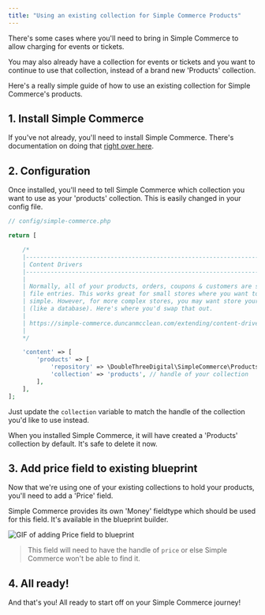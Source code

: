 ```yaml
---
title: "Using an existing collection for Simple Commerce Products"
---
```


There's some cases where you'll need to bring in Simple Commerce to allow charging for events or tickets.

You may also already have a collection for events or tickets and you want to continue to use that collection, instead of a brand new 'Products' collection.

Here's a really simple guide of how to use an existing collection for Simple Commerce's products.

## 1. Install Simple Commerce

If you've not already, you'll need to install Simple Commerce. There's documentation on doing that [right over here](https://simple-commerce.duncanmcclean.com/installation#standard-install).

## 2. Configuration

Once installed, you'll need to tell Simple Commerce which collection you want to use as your 'products' collection. This is easily changed in your config file.

```php
// config/simple-commerce.php

return [

    /*
    |--------------------------------------------------------------------------
    | Content Drivers
    |--------------------------------------------------------------------------
    |
    | Normally, all of your products, orders, coupons & customers are stored as flat
    | file entries. This works great for small stores where you want to keep everything
    | simple. However, for more complex stores, you may want store your data somewhere else
    | (like a database). Here's where you'd swap that out.
    |
    | https://simple-commerce.duncanmcclean.com/extending/content-drivers
    |
    */

    'content' => [
        'products' => [
            'repository' => \DoubleThreeDigital\SimpleCommerce\Products\Product::class,
            'collection' => 'products', // handle of your collection
        ],
    ],
];
```

Just update the `collection` variable to match the handle of the collection you'd like to use instead.

When you installed Simple Commerce, it will have created a 'Products' collection by default. It's safe to delete it now.

## 3. Add price field to existing blueprint

Now that we're using one of your existing collections to hold your products, you'll need to add a 'Price' field.

Simple Commerce provides its own 'Money' fieldtype which should be used for this field. It's available in the blueprint builder.

![GIF of adding Price field to blueprint](/img/simple-commerce/add-price-field-to-blueprint-compressed.gif)

> This field will need to have the handle of `price` or else Simple Commerce won't be able to find it.

## 4. All ready!

And that's you! All ready to start off on your Simple Commerce journey!
